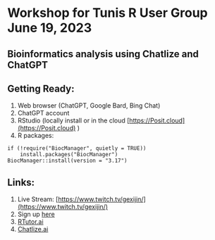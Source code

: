 # Workshop for Tunis R User Group June 19, 2023

## Bioinformatics analysis using Chatlize and ChatGPT

## Getting Ready:
1. Web browser (ChatGPT, Google Bard, Bing Chat)
2. ChatGPT account
3. RStudio (locally install or in the cloud [https://Posit.cloud](https://Posit.cloud) )
4. R packages:
```
if (!require("BiocManager", quietly = TRUE))
    install.packages("BiocManager")
BiocManager::install(version = "3.17")
```

## Links:
1. Live Stream: [https://www.twitch.tv/gexijin/](https://www.twitch.tv/gexijin/)
2. Sign up [here](https://tinyurl.com/2nc2fxed )
4. [RTutor.ai](https://RTutor.ai)
5. [Chatlize.ai](https://Chatlize.ai)
